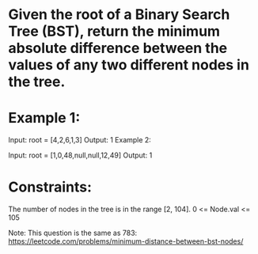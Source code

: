 # Given the root of a Binary Search Tree (BST), return the minimum absolute difference between the values of any two different nodes in the tree.

 

# Example 1:


Input: root = [4,2,6,1,3]
Output: 1
Example 2:


Input: root = [1,0,48,null,null,12,49]
Output: 1
 

# Constraints:

The number of nodes in the tree is in the range [2, 104].
0 <= Node.val <= 105
 

Note: This question is the same as 783: https://leetcode.com/problems/minimum-distance-between-bst-nodes/
